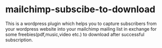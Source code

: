 # mailchimp-subscibe-to-download
This is a wordpress plugin which helps you to capture subscribers from your wordpress website into your mailchimp mailing list in exchange for some freebies(pdf,music,video etc.) to download after successful subscription.
